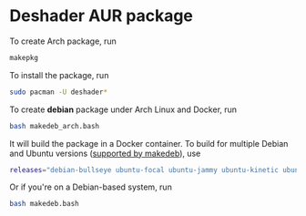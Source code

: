 # Deshader AUR package

To create Arch package, run 
```bash
makepkg
```

To install the package, run
```bash
sudo pacman -U deshader*
```

To create __debian__ package under Arch Linux and Docker, run
```bash
bash makedeb_arch.bash
```
It will build the package in a Docker container. To build for multiple Debian and Ubuntu versions ([supported by makedeb](https://docs.makedeb.org/installing/docker/)), use
```bash
releases="debian-bullseye ubuntu-focal ubuntu-jammy ubuntu-kinetic ubuntu-rolling" bash makedeb_arch.bash
```

Or if you're on a Debian-based system, run
```bash
bash makedeb.bash
```